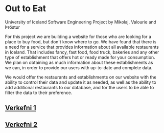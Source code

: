 # Out to Eat 

University of Iceland Software Engineering Project by Mikolaj, Valourie and Þröstur 
  
For this project we are building a website for those who are looking for a place to buy food, but don't know where to go. 
We have found that there is a need for a service that provides information about all available restaurants in Iceland. That includes fancy, fast food, food truck, bakeries and any other type of establishment that offers hot or ready made for your consumption. 
We plan on obtaining as much information about these establishments as we can, in order to provide our users with up-to-date and complete data. 

We would offer the restaurants and establishments on our website with the ability to control their data and update it as needed, as well as the ability to add additional restaurants to our database, and for the users to be able to filter the data to their preference. 

## [Verkefni 1](https://docs.google.com/document/d/e/2PACX-1vSA0KG4AtFpsrqkOSmcTxMKRO9WtAfEsuu06lS0wgpEPFL5RoC_ziJmc_8tOJFuPqEfVAC5rjI7UWpO/pub)

## [Verkefni 2](https://viewer.diagrams.net/?highlight=0000ff&edit=_blank&layers=1&nav=1&title=Verkefni%202#Uhttps%3A%2F%2Fdrive.google.com%2Fuc%3Fid%3D17e2fS_mkV4Q6fI9me-lGXkqkub6Kmd7A%26export%3Ddownload)

